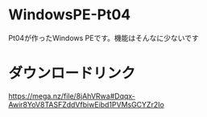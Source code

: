 # WindowsPE-Pt04
Pt04が作ったWindows PEです。機能はそんなに少ないです

# ダウンロードリンク
https://mega.nz/file/8jAhVRwa#Dqqx-Awir8YoV8TASFZddVfbiwEibd1PVMsGCYZr2Io
